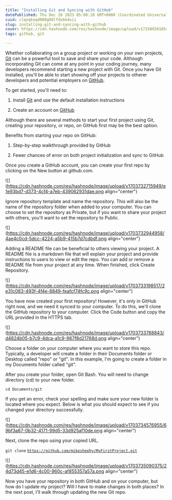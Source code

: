 ```yaml
---
title: "Installing Git and Syncing with GitHub"
datePublished: Thu Dec 28 2023 05:00:10 GMT+0000 (Coordinated Universal Time)
cuid: clqoqkoqd000g08lfdxbk4sii
slug: installing-git-and-syncing-with-github
cover: https://cdn.hashnode.com/res/hashnode/image/upload/v1715892018540/0d808cf1-94a7-4571-8729-7e092448d2cf.png
tags: github, git

---
```


Whether collaborating on a group project or working on your own projects, [Git](https://git-scm.com/) can be a powerful tool to save and share your code. Although incorporating Git can come at any point in your coding journey, many developers recommend starting a new project with Git. Once you have Git installed, you'll be able to start showing off your projects to otherer developers and potential employers on [GitHub](https://github.com/).

To get started, you'll need to:

1. Install [Git](https://git-scm.com/) and use the default installation instructions
    
2. Create an account on [GitHub](https://github.com/)
    

Although there are several methods to start your first project using Git, creating your repository, or repo, on GitHub first may be the best option.

Benefits from starting your repo on GitHub:

1) Step-by-step walkthrough provided by GitHub

2) Fewer chances of error on both project initialization and sync to GitHub

Once you create a GitHub account, you can create your first repo by clicking on the New button at github.com.

![](https://cdn.hashnode.com/res/hashnode/image/upload/v1703732715949/e1e93bd7-d373-4cf4-a7eb-439062931dae.png align="center")

Ignore repository template and name the repository. This will also be the name of the repository folder when added to your computer. You can choose to set the repository as Private, but if you want to share your project with others, you'll want to set the repository to Public.

![](https://cdn.hashnode.com/res/hashnode/image/upload/v1703732944958/4ae4c0cd-5dcc-4224-a5b9-415b7d7cdbdf.png align="center")

Adding a README file can be beneficial to others viewing your project. A README file is a markdown file that will explain your project and provide instructions to users to view or edit the repo. You can add or remove a README file from your project at any time. When finished, click Create Repository.

![](https://cdn.hashnode.com/res/hashnode/image/upload/v1703733198517/2e31c083-493f-4f4e-8849-feafcf74fc9c.png align="center")

You have now created your first repository! However, it's only in GitHub right now, and we need it synced to your computer. To do this, we'll clone the GitHub repository to your computer. Click the Code button and copy the URL provided in the HTTPS tab.

![](https://cdn.hashnode.com/res/hashnode/image/upload/v1703733788843/d4824b05-b7c9-4dca-a1c9-987f8d21768d.png align="center")

Choose a folder on your computer where you want to store this repo. Typically, a developer will create a folder in their Documents folder or Desktop called "repo" or "git". In this example, I'm going to create a folder in my Documents folder called "git".

After you create your folder, open Git Bash. You will need to change directory (cd) to your new folder.

`cd Documents/git`

If you get an error, check your spelling and make sure your new folder is located where you expect. Below is what you should expect to see if you changed your directory successfully.

![](https://cdn.hashnode.com/res/hashnode/image/upload/v1703734576955/69bf3a67-0b32-4171-99d5-33d925af10de.png align="center")

Next, clone the repo using your copied URL.

`git clone` [`https://github.com/mikesheehy/MyFirstProject.git`](https://github.com/mikesheehy/MyFirstProject.git)

![](https://cdn.hashnode.com/res/hashnode/image/upload/v1703735090375/24d73d45-e1d6-4c00-960c-af855357a57a.png align="center")

Now you have your repository in both GitHub and on your computer, but how do I update my project? Will I have to make changes in both places? In the next post, I'll walk through updating the new Git repo.